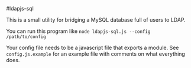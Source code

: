 #ldapjs-sql

This is a small utility for bridging a MySQL database full of users to LDAP.

You can run this program like `node ldapjs-sql.js --config /path/to/config`

Your config file needs to be a javascript file that exports a module. See `config.js.example` for an example file with comments on what everything does.
